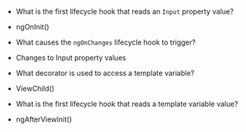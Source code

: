 * What is the first lifecycle hook that reads an `Input` property value?
- ngOnInit()
* What causes the `ngOnChanges` lifecycle hook to trigger?
- Changes to Input property values
* What decorator is used to access a template variable?
- ViewChild()
* What is the first lifecycle hook that reads a template variable value?
- ngAfterViewInit()